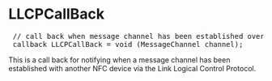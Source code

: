 LLCPCallBack
============

<pre class="webidl prettyprint">
 // call back when message channel has been established over LLCP
 callback LLCPCallBack = void (MessageChannel channel);
</pre>

This is a call back for notifying when a message channel has been established with another NFC device via the Link Logical Control Protocol.

